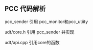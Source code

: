 ## PCC 代码解析

pcc_sender 引用 pcc_monitor和pcc_utiity

udt/core.h 引用 pcc_sender 并实现

udt/api.cpp 引用core的函数